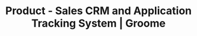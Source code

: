 ---
layout: product
title: Product - Sales CRM and Application Tracking System | Groome
permalink: /product/
description: With Groome streamline your hiring processes aligned with your sales goals. Request for a free demo now! 
keywords: Human Recourse Management system, Hiring solution, Talent Management Software, Application Tracking System, AI-Enabled, Recruitment Management software, recruitment system, Talent CRM, HR Software, Bangalore, India
---
